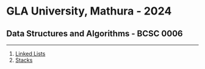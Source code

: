 # GLA University, Mathura - 2024

## Data Structures and Algorithms - BCSC 0006

---

1. [Linked Lists](src/main/java/list/README.md)
2. [Stacks](src/main/java/stack/README.md)